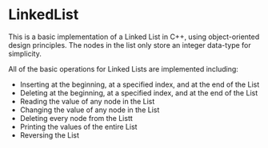 # LinkedList

This is a basic implementation of a Linked List in C++, using object-oriented design principles.
The nodes in the list only store an integer data-type for simplicity.

All of the basic operations for Linked Lists are implemented including:

- Inserting at the beginning, at a specified index, and at the end of the List
- Deleting at the beginning, at a specified index, and at the end of the List
- Reading the value of any node in the List
- Changing the value of any node in the List
- Deleting every node from the Listt
- Printing the values of the entire List
- Reversing the List
